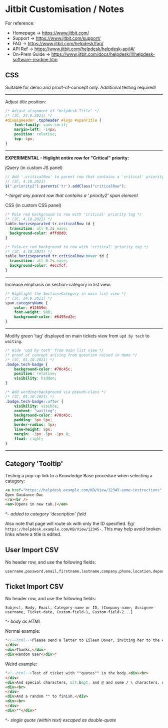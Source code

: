 # Jitbit Customisation / Notes

For reference:

* Homepage -> https://www.jitbit.com/ 
* Support -> https://www.jitbit.com/support/ 
* FAQ -> https://www.jitbit.com/helpdesk/faq/ 
* API Ref -> https://www.jitbit.com/helpdesk/helpdesk-api/#/
* On-Prem Guide -> https://www.jitbit.com/docs/helpdesk/!!!helpdesk-software-readme.htm

## CSS

Suitable for demo and proof-of-concept only. Additional testing required!

-----

Adjust title position:

```CSS
/* Adjust alignment of "Helpdesk Title" */
/* (JC, 24.9.2021) */
#divBigHeader .topheader #logo #spanTitle {
    font-family: sans-serif;
    margin-left: -14px;
    position: relative;
    top: 4px;
}
```

-----

**EXPERIMENTAL - Higlight entire row for "Critical" priority:**

jQuery (in custom JS panel)
```javascript
// Add '.criticalRow' to parent row that contains a 'critical' priority tag
// (JC, 4.10.2021)
$(".priority2").parents('tr').addClass("criticalRow");
```
^-*target any parent row that contains a '.priority2' span element*

CSS (in custom CSS panel)
```css
/* Pale red background to row with 'critical' priority tag */
/* (JC, 4.10.2021) */
table.horizseparated tr.criticalRow td {
  transition: all 0.2s ease;
  background-color: #ffd0d0;
}

/* Pale-er red background to row with 'critical' priority tag */
/* (JC, 4.10.2021) */
table.horizseparated tr.criticalRow:hover td {
  transition: all 0.2s ease;
  background-color: #eccfcf;
}
```

-----

Increase emphasis on section-category in list view:

```CSS
/* Highlight the Section>Category in main list view */
/* (JC, 24.9.2021) */
span.categoryName {
    color: #12659d;
    font-weight: 900;
    background-color: #6495ed2e;
}
```

-----

Modify green 'tag' displayed on main tickets view from `upd by tech` to `waiting`.

```CSS
/* Hide 'upd by tech' from main list view */
/* proof of concept arising from question raised in demo */
/* (JC, 01.10.2021) */
.badge.tech-badge {
    background-color: #70c45c;
    position: relative;
    visibility: hidden;
}

/* Add wording+background via pseudo-class */
/* (JC, 01.10.2021) */
.badge.tech-badge::after {
    visibility: visible;
    content: "waiting";
    background-color: #70c45c;
    padding: 3px 5px;
    border-radius: 3px;
    line-height: 9px;
    margin: -3px -5px -1px 0;
    float: right;
}
```

-----

## Category 'Tooltip'

Testing a pop-up link to a Knowledge Base procedure when selecting a category:

```html
<a href="https://helpdesk.example.com/KB/View/12345-some-instructions" target="_blank" rel="noopener">
Open Guidance Doc
</a><br />
<em>(Opens in new tab.)</em>
```
^- *added to category 'description' field*

Also note that page will route ok with only the ID specified. Eg/ `https://helpdesk.example.com/KB/View/12345-`. This may help avoid broken links where a title is edited.

## User Import CSV

No header row, and use the following fields:

```text
username,password,email,firstname,lastname,company,phone,location,department
```

## Ticket Import CSV

No header row, and use the following fields:

```text
Subject, Body, Email, Category-name or ID, [Company-name, Assignee-username, Ticket-date, Custom-field-1, Custom-field-2...]
```
^- *body as HTML*

Normal example:
```html
"<!--html-->Please send a letter to Eileen Dover, inviting her to the edge of the Grand Canyon.<div><br>
</div>
<div>Thanks,</div>
<div>Random User</div>"
```

Weird example:
```html
"<!--html-->Test of ticket with ""quotes"" in the body.<div><br>
</div>
<div>And special characters, &lt;b&gt; and @ and some / \ characters. And what about a &amp;nbsp; or a &lt;script&gt; or a crazy combination of ""'""'""'""'"" or \""'/""""'\/&nbsp;</div>
<div><br>
</div>
<div>And a random "" to finish.</div>
<div><br>
</div>
<div>""</div>"
```
^- *single quote (within text) escaped as double-quote*
